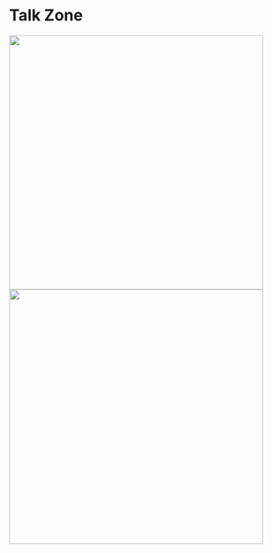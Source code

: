 # Talk Zone <br>
<img width="460" src="https://github.com/user-attachments/assets/75805e64-0280-46fc-a9d3-34f586cded2c"><br>
<img width="460" src="https://github.com/user-attachments/assets/b7c6bc9b-818e-4ef1-82cb-573da28829d4">
